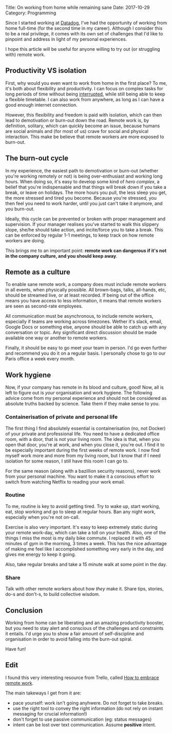 Title: On working from home while remaining sane
Date: 2017-10-29
Category: Programming


Since I started working at [Datadog](https://datadoghq.com), I've had the opportunity of working from home full-time (for the second time in my career). Although I consider this to be a real privilege, it comes with its own set of challenges that I'd like to pinpoint and address in light of my personal experiences.

I hope this article will be useful for anyone willing to try out (or struggling with) remote work.


## Productivity VS isolation

First, why would you even want to work from home in the first place? To me, it's both about flexibility and productivity. I can focus on complex tasks for long periods of time without being [interrupted](http://heeris.id.au/2013/this-is-why-you-shouldnt-interrupt-a-programmer/), while still being able to keep a flexible timetable. I can also work from anywhere, as long as I can have a good enough internet connection.

However, this flexibility and freedom is paid with isolation, which can then lead to demotivation or burn-out down the road. Remote work is, by definition, solitary, which can quickly become an issue, because humans are social animals and (for most of us) crave for social and physical interaction. This make be believe that remote workers are more exposed to burn-out.

## The burn-out cycle

In my experience, the easiest path to demotivation or burn-out (whether you're working remotely or not) is being over-enthusiast and working long hours. When doing so, it's easy to develop some kind of *hero complex*, a belief that you're indispensable and that things will break down if you take a break, or leave on holidays. The more hours you pull, the less sleep you get, the more stressed and tired you become. Because you're stressed, you then feel you need to work harder, until you just can't take it anymore, and you burn-out.

Ideally, this cycle can be prevented or broken with proper management and supervision. If your manager realises you've started to walk this slippery slope, she/he should take action, and incite/force you to take a break. This can be enforced by regular 1-1 meetings, to keep track on how remote workers are doing.

This brings me to an important point: **remote work can dangerous if it's not in the company culture, and you should keep away**.


## Remote as a culture

To enable sane remote work, a company does must include remote workers in all events, when physically possible. All brown-bags, talks, all-hands, etc, should be streamed live, or at least recorded. If being out of the office means you have access to less information, it means that remote workers are seen as second-rate employees.

All communication must be asynchronous, to include remote workers, especially if teams are working across timezones. Wether it's slack, email, Google Docs or something else, anyone should be able to catch up with any conversation or topic. Any significant direct discussion should be made available one way or another to remote workers.

Finally, it should be easy to go meet your team in person. I'd go even further and recommend you do it on a regular basis. I personally chose to go to our Paris office a week every month.

## Work hygiene

Now, if your company has remote in its blood and culture, good! Now, all is left to figure out is *your* organisation and work hygiene. The following advice come from my personal experience and should not be considered as absolute truths backed by science. Take them if they make sense to you.

### Containerisation of private and personal life

The first thing I find absolutely essential is containerisation (no, not Docker) of your private and professional life. You need to have a dedicated office room, with a door, that is not your living room. The idea is that, when you open that door, you're at work, and when you close it, you're out. I find it to be especially important during the first weeks of remote work. I now find myself work more and more from my living room, but I know that if I need isolation for some reason, I still have this room I can go to.

For the same reason (along with a bazillion security reasons), never work from your personal machine. You want to make it a conscious effort to switch from watching Netflix to reading your work email.

### Routine

To me, routine is key to avoid getting tired. Try to wake up, start working, eat, stop working and go to sleep at regular hours. Ban any night work, especially when you're not on-call.

Exercise is also very important. It's easy to keep extremely static during your remote work-day, which can take a toll on your health. Also, one of the things I miss the most is my daily bike commute. I replaced it with 45 minutes of gym in the morning, 3 times a week. This has the nice advantage of making me feel like I accomplished something very early in the day, and gives me energy to keep it going.

Also, take regular breaks and take a 15 minute walk at some point in the day.

### Share

Talk with other remote workers about how *they* make it. Share tips, stories, do-s and don't-s, to build collective wisdom.


## Conclusion

Working from home can be liberating and an amazing productivity booster, but you need to stay alert and conscious of the challenges and constraints it entails. I'd urge you to show a fair amount of self-discipline and organisation in order to avoid falling into the burn-out spiral.

Have fun!


## Edit

I found this very interesting resource from Trello, called [How to embrace remote work](https://info.trello.com/hubfs/Trello-Embrace-Remote-Work-Ultimate-Guide.pdf).

The main takeways I get from it are:

- pace yourself: work isn't going anyhwere. Do not forget to take breaks.
- use the right tool to convey the right information (do not rely on instant messaging for crucial information!)
- don't forget to use passive communication (eg: status messages)
- intent can be lost over text communication. Assume **positive** intent.
